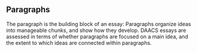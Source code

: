 ## Paragraphs

The paragraph is the building block of an essay: Paragraphs organize ideas into manageable chunks, and show how they develop. DAACS essays are assessed in terms of whether paragraphs are focused on a main idea, and the extent to which ideas are connected within paragraphs.